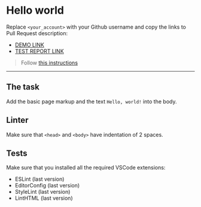 # Hello world

Replace `<your_account>` with your Github username and copy the links to Pull Request description:
- [DEMO LINK](https://mykhailo-shvets.github.io/layout_hello-world/)
- [TEST REPORT LINK](https://mykhailo-shvets.github.io/layout_hello-world/report/html_report/)

> Follow [this instructions](https://mate-academy.github.io/layout_task-guideline/#how-to-solve-the-layout-tasks-on-github)
___

## The task

Add the basic page markup and the text `Hello, world!` into the body.

## Linter

Make sure that `<head>` and `<body>` have indentation of 2 spaces.

## Tests

Make sure that you installed all the required VSCode extensions:

- ESLint (last version)
- EditorConfig (last version)
- StyleLint (last version)
- LintHTML (last version)
